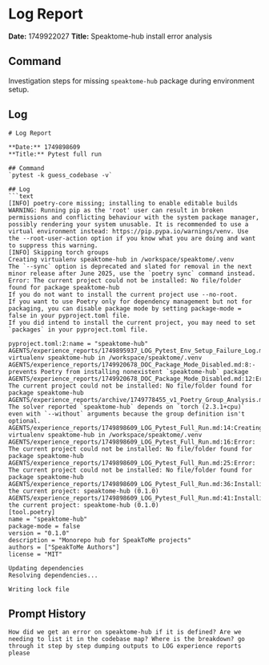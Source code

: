 # Log Report

**Date:** 1749922027
**Title:** Speaktome-hub install error analysis

## Command
Investigation steps for missing `speaktome-hub` package during environment setup.

## Log
```text
# Log Report

**Date:** 1749898609
**Title:** Pytest full run

## Command
`pytest -k guess_codebase -v`

## Log
```text
[INFO] poetry-core missing; installing to enable editable builds
WARNING: Running pip as the 'root' user can result in broken permissions and conflicting behaviour with the system package manager, possibly rendering your system unusable. It is recommended to use a virtual environment instead: https://pip.pypa.io/warnings/venv. Use the --root-user-action option if you know what you are doing and want to suppress this warning.
[INFO] Skipping torch groups
Creating virtualenv speaktome-hub in /workspace/speaktome/.venv
The `--sync` option is deprecated and slated for removal in the next minor release after June 2025, use the `poetry sync` command instead.
Error: The current project could not be installed: No file/folder found for package speaktome-hub
If you do not want to install the current project use --no-root.
If you want to use Poetry only for dependency management but not for packaging, you can disable package mode by setting package-mode = false in your pyproject.toml file.
If you did intend to install the current project, you may need to set `packages` in your pyproject.toml file.

pyproject.toml:2:name = "speaktome-hub"
AGENTS/experience_reports/1749895937_LOG_Pytest_Env_Setup_Failure_Log.md:14:Creating virtualenv speaktome-hub in /workspace/speaktome/.venv
AGENTS/experience_reports/1749920678_DOC_Package_Mode_Disabled.md:8:- prevents Poetry from installing nonexistent `speaktome-hub` package
AGENTS/experience_reports/1749920678_DOC_Package_Mode_Disabled.md:12:Error: The current project could not be installed: No file/folder found for package speaktome-hub
AGENTS/experience_reports/archive/1749778455_v1_Poetry_Group_Analysis.md:22:- The solver reported `speaktome-hub` depends on `torch (2.3.1+cpu)` even with `--without` arguments because the group definition isn't optional.
AGENTS/experience_reports/1749898609_LOG_Pytest_Full_Run.md:14:Creating virtualenv speaktome-hub in /workspace/speaktome/.venv
AGENTS/experience_reports/1749898609_LOG_Pytest_Full_Run.md:16:Error: The current project could not be installed: No file/folder found for package speaktome-hub
AGENTS/experience_reports/1749898609_LOG_Pytest_Full_Run.md:25:Error: The current project could not be installed: No file/folder found for package speaktome-hub
AGENTS/experience_reports/1749898609_LOG_Pytest_Full_Run.md:36:Installing the current project: speaktome-hub (0.1.0)
AGENTS/experience_reports/1749898609_LOG_Pytest_Full_Run.md:41:Installing the current project: speaktome-hub (0.1.0)
[tool.poetry]
name = "speaktome-hub"
package-mode = false
version = "0.1.0"
description = "Monorepo hub for SpeakToMe projects"
authors = ["SpeakToMe Authors"]
license = "MIT"

Updating dependencies
Resolving dependencies...

Writing lock file
```

## Prompt History
```
How did we get an error on speaktome-hub if it is defined? Are we needing to list it in the codebase map? Where is the breakdown? go through it step by step dumping outputs to LOG experience reports please
```
